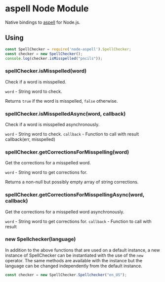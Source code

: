 # aspell Node Module

Native bindings to [aspell](http://aspell.net/) for Node.js.

## Using

```javascript
const SpellChecker = require('node-aspell').SpellChecker;
const checker = new SpellChecker();
console.log(checker.isMisspelled("pncils"));
```

### spellChecker.isMisspelled(word)

Check if a word is misspelled.

`word` - String word to check.

Returns `true` if the word is misspelled, `false` otherwise.

### spellChecker.isMisspelledAsync(word, callback)

Check if a word is misspelled asynchronously.

`word` - String word to check.
`callback` - Function to call with result callback(err, misspelled)

### spellChecker.getCorrectionsForMisspelling(word)

Get the corrections for a misspelled word.

`word` - String word to get corrections for.

Returns a non-null but possibly empty array of string corrections.

### spellChecker.getCorrectionsForMisspellingAsync(word, callback)

Get the corrections for a misspelled word asynchronously.

`word` - String word to get corrections for.
`callback` - Function to call with result

### new Spellchecker(language)

In addition to the above functions that are used on a default instance, a new instance of SpellChecker can be instantiated with the use of the `new` operator. The same methods are available with the instance but the language can be changed independently from the default instance.

```javascript
const checker = new SpellChecker.Spellchecker("en_US");
```
